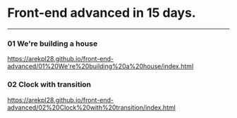 # Front-end advanced in 15 days.

--------

### 01 We're building a house
https://arekpl28.github.io/front-end-advanced/01%20We're%20building%20a%20house/index.html

### 02 Clock with transition
https://arekpl28.github.io/front-end-advanced/02%20Clock%20with%20transition/index.html
